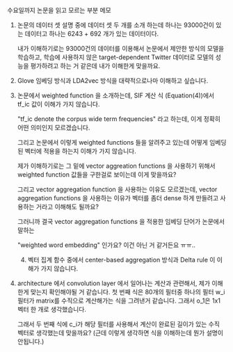 수요일까지 논문을 읽고 모르는 부분 메모



1. 논문의 데이터 셋 설명 중에 데이터 셋 두 개를 소개 하는데 하나는 93000건이 있는 데이터고 하나는 6243 + 692 개가 있는 데이터이다. 

   내가 이해하기로는 93000건의 데이터를 이용해서 논문에서 제안한 방식의 모델을 학습하고, 학습에 사용하지 않은 target-dependent Twitter 데이터로 모델의 성능을 평가하려고 하는 거 같은데 내가 이해한게 맞을까요.

2. Glove 임베딩 방식과 LDA2vec 방식을 대략적으로나마 이해하고 싶습니다.

3. 논문에서 weighted function 을 소개하는데, SIF 계산 식 (Equation(4))에서 tf_ic 값이 이해가 가지 않습니다.

   "tf_ic denote the corpus wide term frequencies" 라고 하는데, 이게 정확히 어떤 의미인지 모르겠습니다.

   그리고 논문에서 이렇게 weighted functions 들을 알려주고 있는데 어떻게 임베딩된 벡터에 적용을 하는지 이해가 가지 않습니다. 

   제가 이해하기로는 그 밑에 vector aggreation functions 을 사용하기 위해서 weighted function 값들을 구한걸로 보이는데 이게 맞을까요? 

   그리고 vector aggregation function 을 사용하는 이유도 모르겠는데, vector aggregation functions 을 사용하는 이유가 벡터를 좀더 dense 하게 만들려고 사용하는 거라고 이해해도 될까요?

   그러니까 결국 vector aggregation functions 을 적용한 임베딩 단어가 논문에서 말하는

   "weighted word embedding" 인가요? 이건 아닌 거 같거든요 ㅠㅠ..

   

   4. 벡터 집계 함수 중에서 center-based aggregation 방식과 Delta rule 이 이해가 가지 않습니다.
   
5. architecture 에서 convolution layer 에서 일어나는 계산과 관련해서, 제가 이해한게 맞는지 확인해야될 거 같습니다. 첫 번째 식은 80개의 필터중 하나의 필터 w_i 필터가 matrix를 수직으로 계산해가는 식을 그려낸거 같습니다. 그래서 o_1은 1x1 벡터 한 개로 생각했습니다.
   
   그래서 두 번째 식에 c_i가 해당 필터를 사용해서 계산이 완료된 길이가 있는 수직 벡터로 생각했는데 맞을까요? (근데 이렇게 생각하면 식을 이해하는데 뭔가 설명이 안됩니다.)
   

   

   

   

   

   
